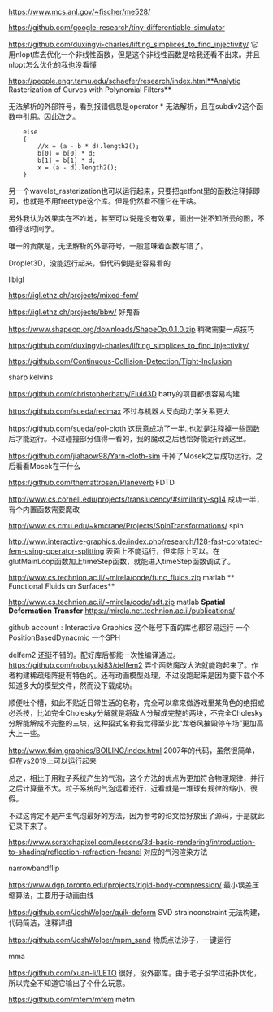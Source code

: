 https://www.mcs.anl.gov/~fischer/me528/

https://github.com/google-research/tiny-differentiable-simulator

https://github.com/duxingyi-charles/lifting_simplices_to_find_injectivity/ 它用nlopt库去优化一个非线性函数，但是这个非线性函数是啥我还看不出来。并且nlopt怎么优化的我也没看懂



https://people.engr.tamu.edu/schaefer/research/index.html**Analytic Rasterization of Curves with Polynomial Filters**

无法解析的外部符号，看到报错信息是operator * 无法解析，且在subdiv2这个函数中引用。因此改之。

```
	else
	{
	    //x = (a - b * d).length2();
		b[0] = b[0] * d;
		b[1] = b[1] * d;
		x = (a - d).length2();
	}
```

另一个wavelet_rasterization也可以运行起来，只要把getfont里的函数注释掉即可，也就是不用freetype这个库。但是仍然看不懂它在干啥。

另外我认为效果实在不咋地，甚至可以说是没有效果，画出一张不知所云的图，不值得话时间学。

唯一的贡献是，无法解析的外部符号，一般意味着函数写错了。

Droplet3D，没能运行起来，但代码倒是挺容易看的

libigl

https://igl.ethz.ch/projects/mixed-fem/

https://igl.ethz.ch/projects/bbw/ 好鬼畜

https://www.shapeop.org/downloads/ShapeOp.0.1.0.zip 稍微需要一点技巧

https://github.com/duxingyi-charles/lifting_simplices_to_find_injectivity/

https://github.com/Continuous-Collision-Detection/Tight-Inclusion

sharp kelvins

https://github.com/christopherbatty/Fluid3D batty的项目都很容易构建

https://github.com/sueda/redmax 不过与机器人反向动力学关系更大

https://github.com/sueda/eol-cloth 这玩意成功了一半..也就是注释掉一些函数后才能运行。不过碰撞部分值得一看的，我的魔改之后也恰好能运行到这里。

https://github.com/jiahaow98/Yarn-cloth-sim 干掉了Mosek之后成功运行。之后看看Mosek在干什么

https://github.com/themattrosen/Planeverb FDTD

http://www.cs.cornell.edu/projects/translucency/#similarity-sg14 成功一半，有个内置函数需要魔改



http://www.cs.cmu.edu/~kmcrane/Projects/SpinTransformations/ spin

http://www.interactive-graphics.de/index.php/research/128-fast-corotated-fem-using-operator-splitting 表面上不能运行，但实际上可以。在glutMainLoop函数加上timeStep函数，就能进入timeStep函数调试了。

http://www.cs.technion.ac.il/~mirela/code/func_fluids.zip matlab ** Functional Fluids on Surfaces**

http://www.cs.technion.ac.il/~mirela/code/sdt.zip matlab **Spatial Deformation Transfer**  https://mirela.net.technion.ac.il/publications/

github account : Interactive Graphics 这个账号下面的库也都容易运行 一个PositionBasedDynacmic 一个SPH

delfem2 还挺不错的。配好库后都能一次性编译通过。 https://github.com/nobuyuki83/delfem2 弄个函数魔改大法就能跑起来了。作者构建稀疏矩阵挺有特色的。还有动画模型处理，不过没跑起来是因为要下载个不知道多大的模型文件，然而没下载成功。

顺便吐个槽，如此不贴近日常生活的名称，完全可以拿来做游戏里某角色的绝招或必杀技，比如完全Cholesky分解就是将敌人分解成完整的两块，不完全Cholesky分解能解成不完整的三块，这种招式名称我觉得至少比“龙卷风摧毁停车场”更加高大上一些。

http://www.tkim.graphics/BOILING/index.html 2007年的代码，虽然很简单，但在vs2019上可以运行起来

总之，相比于用粒子系统产生的气泡，这个方法的优点为更加符合物理规律，并行之后计算量不大。粒子系统的气泡远看还行，近看就是一堆球有规律的缩小，很假。

不过这肯定不是产生气泡最好的方法，因为参考的论文恰好放出了源码，于是就此记录下来了。

https://www.scratchapixel.com/lessons/3d-basic-rendering/introduction-to-shading/reflection-refraction-fresnel 对应的气泡渲染方法

narrowbandflip

https://www.dgp.toronto.edu/projects/rigid-body-compression/ 最小误差压缩算法，主要用于动画曲线

https://github.com/JoshWolper/quik-deform SVD strainconstraint 无法构建，代码简洁，注释详细

https://github.com/JoshWolper/mpm_sand 物质点法沙子，一键运行

mma

https://github.com/xuan-li/LETO 很好，没外部库。由于老子没学过拓扑优化，所以完全不知道它输出了个什么玩意。

https://github.com/mfem/mfem mefm